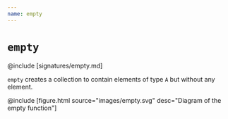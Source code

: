 ```yaml
---
name: empty
---
```


# `empty`

@include [signatures/empty.md]

`empty` creates a collection to contain elements of type `A` but without any element.

@include [figure.html source="images/empty.svg" desc="Diagram of the empty function"]
